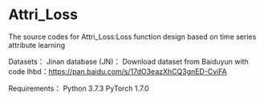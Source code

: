 # Attri_Loss
The source codes for Attri_Loss:Loss function design based on time series attribute learning

Datasets：
Jinan database (JN)：
Download dataset from Baiduyun with code lhbd：https://pan.baidu.com/s/17dO3eazXhCQ3gnED-CviFA  




Requirements：
Python 3.7.3
PyTorch 1.7.0



